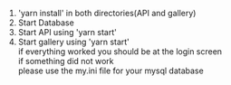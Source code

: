 1. 'yarn install' in both directories(API and gallery)
2. Start Database
3. Start API using 'yarn start'
4. Start gallery using 'yarn start'<br>
if everything worked you should be at the login screen<br>
if something did not work<br>
please use the my.ini file for your mysql database<br>
